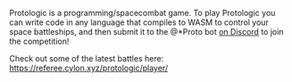 Protologic is a programming/spacecombat game. To play Protologic you can write code in any language that compiles to WASM to control your space battleships, and then submit it to the @*Proto bot [on Discord](https://discord.gg/rbPtwY2Q6N) to join the competition!

Check out some of the latest battles here: https://referee.cylon.xyz/protologic/player/
